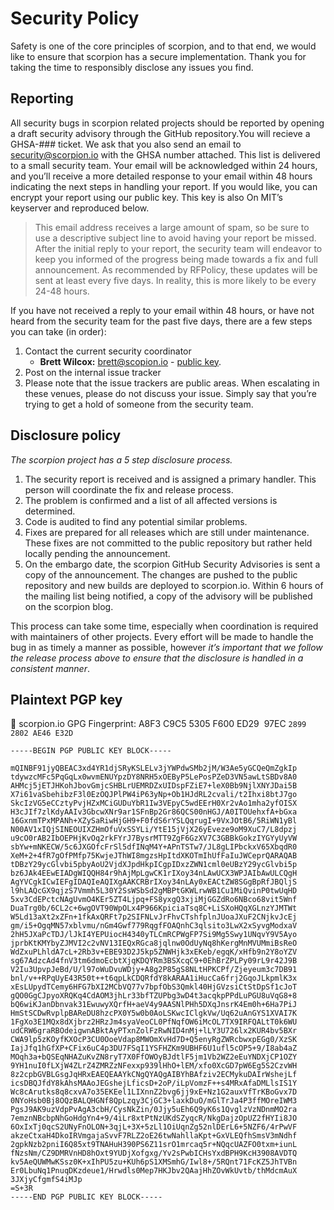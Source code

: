 # Security Policy

Safety is one of the core principles of scorpion, and to that end, we would like to ensure that scorpion has a secure implementation. Thank you for taking the time to responsibly disclose any issues you find.

## Reporting

All security bugs in scorpion related projects should be reported by opening a draft security advisory through the GitHub repository.You will recieve a GHSA-### ticket. We ask that you also send an email to <security@scorpion.io> with the GHSA number attached. This list is delivered to a small security team. Your email will be acknowledged within 24 hours, and you’ll receive a more detailed response to your email within 48 hours indicating the next steps in handling your report. If you would like, you can encrypt your report using our public key. This key is also On MIT’s keyserver and reproduced below.

> This email address receives a large amount of spam, so be sure to use a descriptive subject line to avoid having your report be missed. After the initial reply to your report, the security team will endeavor to keep you informed of the progress being made towards a fix and full announcement. As recommended by RFPolicy, these updates will be sent at least every five days. In reality, this is more likely to be every 24-48 hours.

If you have not received a reply to your email within 48 hours, or have not heard from the security team for the past five days, there are a few steps you can take (in order):

1. Contact the current security coordinator
   - **Brett Wilcox:** <brett@scopion.io> - [public key](https://gist.githubusercontent.com/brettwilcox/195560f183d04e329f1b1d8631366a3f/raw/cb3e4b2d2f8a4fdf483d21497cb00ef381597b15/public_key.asc).
2. Post on the internal issue tracker
3. Please note that the issue trackers are public areas. When escalating in these venues, please do not discuss your issue. Simply say that you’re trying to get a hold of someone from the security team.

## Disclosure policy

_The scorpion project has a 5 step disclosure process._

1. The security report is received and is assigned a primary handler. This person will coordinate the fix and release process.
2. The problem is confirmed and a list of all affected versions is determined.
3. Code is audited to find any potential similar problems.
4. Fixes are prepared for all releases which are still under maintenance. These fixes are not committed to the public repository but rather held locally pending the announcement.
5. On the embargo date, the scorpion GitHub Security Advisories is sent a copy of the announcement. The changes are pushed to the public repository and new builds are deployed to scorpion.io. Within 6 hours of the mailing list being notified, a copy of the advisory will be published on the scorpion blog.

This process can take some time, especially when coordination is required with maintainers of other projects. Every effort will be made to handle the bug in as timely a manner as possible, however _it’s important that we follow the release process above to ensure that the disclosure is handled in a consistent manner_.

## Plaintext PGP key

🔑 scorpion.io GPG Fingerprint: A8F3 C9C5 5305 F600 ED29  97EC `2899 2802 AE46 E32D`

```
-----BEGIN PGP PUBLIC KEY BLOCK-----

mQINBF91jyQBEAC3xd4YR1djSRyKSLELv3jYWPdwSMb2jM/W3Ae5yGCQeQmZgkIp
tdywzcMFc5PqGqLx0wvmENUYpzDY8NRH5xOEByP5LePosPZeD3VN5awLtSBDv8A0
AHMcj5jETJHKohJbovGmjcSHBLrUEMRDZxUIDspFZiE7+leX0Bb9NjlXNYJDai5B
X7i61vaSbehibzF3l0EzOQJPlPW4iP63yNp+Ob1HJdRL2cvali/t2Ihxi8btJ7go
SkcIzVG5eCCztyPvjHZxMCiGUDuYbR1Iw3VEpyC5wdEErH0Xr2vAo1mha2yfOISX
H3cJIf7zlKdyAAIv3GbcwXNr9ar1SFnBp2Gr86QCS00nHGJ/A0ITOUehxfA+bGxa
16GxnmTPxMPANh+XZySaRiwHjGH9+F0fdS6rYSLQqrugI+9VxJOtB6/5RiWN1yBl
N00AV1xIQjSINEOUIXZHmOfuVxSSYLi/YtE15jVjX26yEveze9oM9XuC7/L8dpzj
u9cO0rAB2IbOEPHjKvOq2rkFYrJ7BysrMTT9ZgF6GzXV7C3GBBkGokzIYGYyUyVW
sbYw+mNKECW/5c6JXGOfcFrSl5dfINqM4Y+APnTSTw7/JL8gLIPbckxV65XbqdR0
XeM+2+4fR7gOfPMfp75KwjeJThWI8mgzsHpItdXKOTmIhUfFaIuJWCeprQARAQAB
tDBzY29ycGlvbi5pbyAoU2VjdXJpdHkpICgpIDxzZWN1cml0eUBzY29ycGlvbi5p
bz6JAk4EEwEIADgWIQQH84r9hAjMpLgwCK1rIXoy34nLAwUCX3WPJAIbAwULCQgH
AgYVCgkICwIEFgIDAQIeAQIXgAAKCRBrIXoy34nLAy0xEACtZW8SGgBpRfJBQljS
l9hLAQcGX9qjzS7Vmmh5L30Y2SsWSbSd2gMBPtGKWLrwWB1Cu1MiQvinP0twUqHD
5xv3CdEPctcNAgUvmO4KEr5ZT4Ljpq+FS8yxgQ3xjiMjGGZdRo6NBco68vit5Wnf
DuaTrg0b/6CL2c+6wgOVT90WpOLx4P966KpiciaTsq8C+LiSXoHQqXGLnzYJMTWt
W5Ld13aXt2xZFn+1fkAxQRFt7p2SIFNLvJrFhvCTshfplnJUoaJXuF2CNjkvJcEj
gm/i5+OgqMN57xblvmu/nGm4Gwf779RqgfFOAQnhC3qlsito3LwX2xSyvgModxaV
2hH5JXaPcTDJ/lJkI4YEPUiocH4340yTLCmRCPWgFP7Si9Mg5Swy1UNqvY9V5Ayo
jprbKtKMYbyZJMVI2c2vNV13IEQxRGca8jqlnw0OdUyNq8hKergMnMVUMmiBsReO
WdZxuPLhldA7cL+2Rb3v+EBE93D2J5kp5ZNWHjk3xEKeb/egqK/xHfb9n2Y8oYZV
sg67AdzcAd4fnV3tm6dmoEcbtXjqKDQYRm3BSXcqC9+0EhBrZPLPy09rL9r42J9B
V2Iu3UpvpJeBd/U/l97oWuDvuWDjy+A8g2P85gS8NLtHPKCPf/Zjeyeum3c7DB91
bnl/v++RPqUyE43R50t++t6qpLkCDQRfdY8kARAA1iHucCa6frj2GqoJLkpmlK3x
xEsLUpydTCemy6HFG7bXI2MCbVQ77v7bpfObS3Qmkl40HjGVzsiCtStDpSf1cJoT
gQO0GgCJpyoXRQKq4CdAOM3jhLr33bfTZUPbg3wD4t3acqkpPPdLuPGU8uVqG8+8
bQ6wiKJanDbnvak31EwuwyXQrfH+aeV4y9AASNlPHh5DXqJnsrK4Em0h+6Ha7PiJ
HmStSCDwRvplpBAReDU8hzcPX0Y5w0b0AoLSKwcIClgkVw/Uq62uAnGYS1XVAI7K
1FgXo3E1MQx8dXjbrz2HRzJm4syaVeoCL0PfNqfOW6iMcOL7TX9IRFQALtT0k6WU
udCRW6graRBOdeigwnABktAyPTxnZolFzRwNID4nMj+lLY3U726lx2KUR4bv5BXr
CWA9lp5zKOyfKXOcP3CU0OoeVdap8MWOmXvHd7D+Q5enyRgZWRcbwxpEGg0/XzSK
IajJfq1hGfXP+CFix6uC4p3DU7FSqI1YSFHZKm9UBHF6U1ufl5cOP5+9/I8ab4aZ
MOqh3a+bQSEqNHAZuKvZN8ryT7X0FfOWOyBJdtlF5jm1Vb2WZ2eEuYNDXjCP1OZY
9YH1nuI0fLXjW4ZLrZ4ZMRZzNFexxp939lHhO+lEM/xfo0XcGD7pW6Eg5S2CzvWH
8z2cpbGVBLGsgJqHRxEAEQEAAYkCNgQYAQgAIBYhBAfziv2ECMykuDAIrWshejLf
icsDBQJfdY8kAhsMAAoJEGshejLficsD+2oP/iLpVomzF++s4MRxAfaDMLlsIS1Y
Wc8cArutks8q8cxvA7o35EKEel1LIXnnZ2bvg6jj9xE+Nz1G2auxVfTrKBoGvx7D
0NYoHsb0Bj8OQzBALQHGNf8QpLzqy3CjGC3+laxkDuO/mGlTrJa4P3ffMOreIWM3
PgsJ9AK9uzVdpPvAgA3cbH/CysNkZin/0Jjy5uEh6Q9yK6s1QvglzVzNDnmMO2ra
7emznNBcbpNhGoHdgYn4+9/4iLr8xtPtNzUKdSZyqcR/NkgDajzOpUZ2fHYIi8JO
6OxIxTj0qcS2UNyFnOLON+3qjL+3X+5zLl1OiUqnZg52nlDErL6+5NZF6/4rPwVF
akzeCtxaH4DkoIRVmgajaSvvF7RLZ2oE26twNahllaKpt+GxVLEQfhSmsV3mNdhf
2gpkNzb2pniI6Q85xt9TNAHuH390PS6Z11srO1mrcaq5r+NQqcUAZFO0txm+iunL
fNzsNm/CZ9DMRVnHD8hOxt9YUDjXofgxg/Yv2sPwbICHsYxdBPH9KcH3908AVDTQ
kv5AeQUWMwKSsz0K+xIhPU5zu+KUh6pS1XMSmhG/Iwl8+/5RQnt71FcKZ5JhTVBn
Er0LbuNq1PnuqDKzdeue1/Hrwdls0Mep7HKJbv2QAajHhZOvWkUvtb/thMdcmAuX
3JXjyCfgmfS4iMJp
=S+3R
-----END PGP PUBLIC KEY BLOCK-----
```
